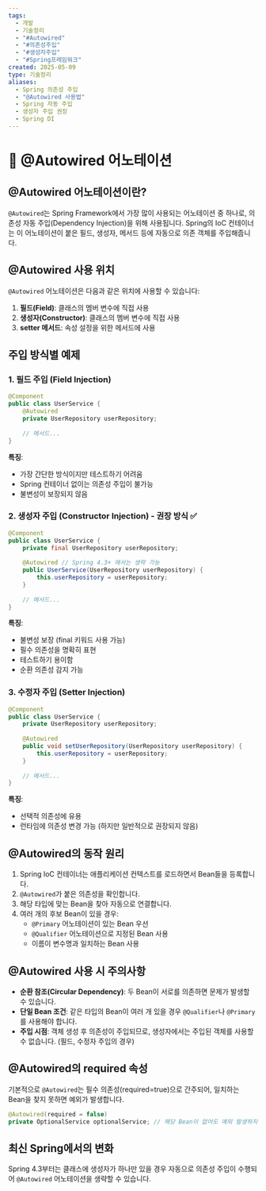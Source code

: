 ```yaml
---
tags:
  - 개발
  - 기술정리
  - "#Autowired"
  - "#의존성주입"
  - "#생성자주입"
  - "#Spring프레임워크"
created: 2025-05-09
type: 기술정리
aliases:
  - Spring 의존성 주입
  - "@Autowired 사용법"
  - Spring 자동 주입
  - 생성자 주입 권장
  - Spring DI
---
```


# 📘 @Autowired 어노테이션


## @Autowired 어노테이션이란?

`@Autowired`는 Spring Framework에서 가장 많이 사용되는 어노테이션 중 하나로, 의존성 자동 주입(Dependency Injection)을 위해 사용됩니다. Spring의 IoC 컨테이너는 이 어노테이션이 붙은 필드, 생성자, 메서드 등에 자동으로 의존 객체를 주입해줍니다.


## @Autowired 사용 위치

`@Autowired` 어노테이션은 다음과 같은 위치에 사용할 수 있습니다:

1. **필드(Field)**: 클래스의 멤버 변수에 직접 사용
2. **생성자(Constructor)**: 클래스의 멤버 변수에 직접 사용
3. **setter 메서드**: 속성 설정을 위한 메서드에 사용

## 주입 방식별 예제

### 1. 필드 주입 (Field Injection)

```java
@Component
public class UserService {
    @Autowired
    private UserRepository userRepository;
    
    // 메서드...
}
```

**특징**:
- 가장 간단한 방식이지만 테스트하기 어려움
- Spring 컨테이너 없이는 의존성 주입이 불가능
- 불변성이 보장되지 않음

### 2. 생성자 주입 (Constructor Injection) - 권장 방식 ✅

```java
@Component
public class UserService {
    private final UserRepository userRepository;
    
    @Autowired // Spring 4.3+ 에서는 생략 가능
    public UserService(UserRepository userRepository) {
        this.userRepository = userRepository;
    }
    
    // 메서드...
}
```

**특징**:
- 불변성 보장 (final 키워드 사용 가능)
- 필수 의존성을 명확히 표현
- 테스트하기 용이함
- 순환 의존성 감지 가능

### 3. 수정자 주입 (Setter Injection)

```java
@Component
public class UserService {
    private UserRepository userRepository;
    
    @Autowired
    public void setUserRepository(UserRepository userRepository) {
        this.userRepository = userRepository;
    }
    
    // 메서드...
}
```

**특징**:
- 선택적 의존성에 유용
- 런타임에 의존성 변경 가능 (하지만 일반적으로 권장되지 않음)

## @Autowired의 동작 원리

1. Spring IoC 컨테이너는 애플리케이션 컨텍스트를 로드하면서 Bean들을 등록합니다.
2. `@Autowired`가 붙은 의존성을 확인합니다.
3. 해당 타입에 맞는 Bean을 찾아 자동으로 연결합니다.
4. 여러 개의 후보 Bean이 있을 경우:
   - `@Primary` 어노테이션이 있는 Bean 우선
   - `@Qualifier` 어노테이션으로 지정된 Bean 사용
   - 이름이 변수명과 일치하는 Bean 사용

## @Autowired 사용 시 주의사항

- **순환 참조(Circular Dependency)**: 두 Bean이 서로를 의존하면 문제가 발생할 수 있습니다.
- **단일 Bean 조건**: 같은 타입의 Bean이 여러 개 있을 경우 `@Qualifier`나 `@Primary`를 사용해야 합니다.
- **주입 시점**: 객체 생성 후 의존성이 주입되므로, 생성자에서는 주입된 객체를 사용할 수 없습니다. (필드, 수정자 주입의 경우)

## @Autowired의 required 속성

기본적으로 `@Autowired`는 필수 의존성(required=true)으로 간주되어, 일치하는 Bean을 찾지 못하면 예외가 발생합니다.

```java
@Autowired(required = false)
private OptionalService optionalService; // 해당 Bean이 없어도 예외 발생하지 않음
```

## 최신 Spring에서의 변화

Spring 4.3부터는 클래스에 생성자가 하나만 있을 경우 자동으로 의존성 주입이 수행되어 `@Autowired` 어노테이션을 생략할 수 있습니다.
